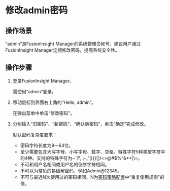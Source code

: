 # 修改admin密码<a name="admin_guide_000250"></a>

## 操作场景<a name="section22350835112948"></a>

“admin”是FusionInsight Manager的系统管理员帐号，建议用户通过FusionInsight Manager定期修改密码，提高系统安全性。

## 操作步骤<a name="section10408025955"></a>

1.  登录FusionInsight Manager。

    需使用“admin”登录。

2.  移动鼠标到界面右上角的“Hello, admin“。

    在弹出菜单中单击“修改密码”。

3.  分别输入“旧密码”、“新密码”、“确认新密码”，单击“确定”完成修改。

    默认密码复杂度要求：

    -   密码字符长度为8～64位。
    -   至少需要包含大写字母、小写字母、数字、空格、特殊字符5种类型字符中的4种。支持的特殊字符为\~\`!?,.;-\_'\(\)\{\}\[\]/<\>@\#$%^&\*+|\\=。
    -   不可和用户名相同或用户名的倒序字符相同。
    -   不可以为常见的易破解密码，例如Admin@12345。
    -   不可与最近N次使用过的密码相同，N为[密码策略配置](配置密码策略.md)中“重复使用规则”的值。



